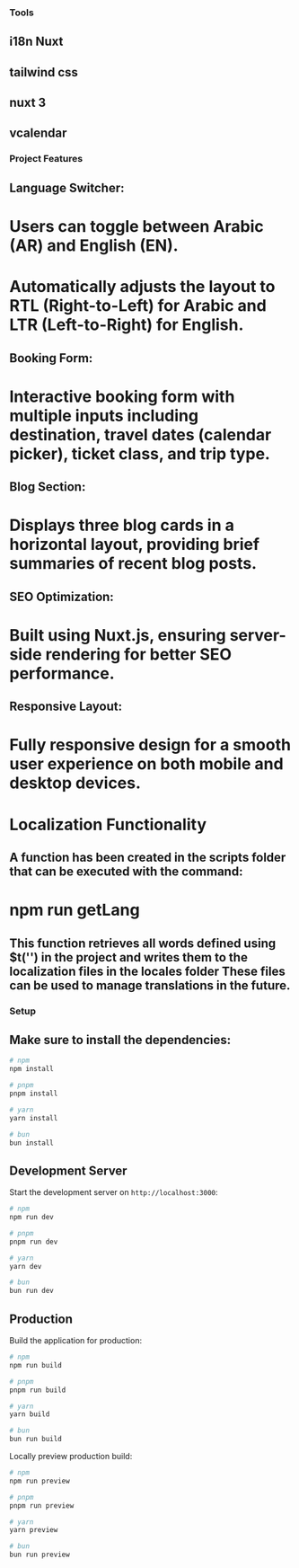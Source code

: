 ### Tools

## i18n Nuxt
## tailwind css
## nuxt 3
## vcalendar


### Project Features

## Language Switcher:

# Users can toggle between Arabic (AR) and English (EN).
# Automatically adjusts the layout to RTL (Right-to-Left) for Arabic and LTR (Left-to-Right) for English.
## Booking Form:

# Interactive booking form with multiple inputs including destination, travel dates (calendar picker), ticket class, and trip type.

## Blog Section:

# Displays three blog cards in a horizontal layout, providing brief summaries of recent blog posts.

## SEO Optimization:

# Built using Nuxt.js, ensuring server-side rendering for better SEO performance.

## Responsive Layout:

# Fully responsive design for a smooth user experience on both mobile and desktop devices.

# Localization Functionality
## A function has been created in the scripts folder that can be executed with the command:

# npm run getLang

## This function retrieves all words defined using $t('') in the project and writes them to the localization files in the locales folder These files can be used to manage translations in the future.






### Setup

## Make sure to install the dependencies:

```bash
# npm
npm install

# pnpm
pnpm install

# yarn
yarn install

# bun
bun install
```

## Development Server

Start the development server on `http://localhost:3000`:

```bash
# npm
npm run dev

# pnpm
pnpm run dev

# yarn
yarn dev

# bun
bun run dev
```

## Production

Build the application for production:

```bash
# npm
npm run build

# pnpm
pnpm run build

# yarn
yarn build

# bun
bun run build
```

Locally preview production build:

```bash
# npm
npm run preview

# pnpm
pnpm run preview

# yarn
yarn preview

# bun
bun run preview
```

